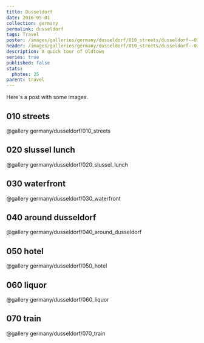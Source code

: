 ```yaml
---
title: Dusseldorf
date: 2016-05-01
collection: germany
permalink: dusseldorf
tags: Travel
poster: /images/galleries/germany/dusseldorf/010_streets/dusseldorf--010_streets-s001-r5.jpg
header: /images/galleries/germany/dusseldorf/010_streets/dusseldorf--010_streets-s001-r5.jpg
description: A quick tour of Oldtown
series: true
published: false
stats:
  photos: 25
parent: travel
---
```


Here's a post with some images.


## 010 streets

@gallery germany/dusseldorf/010_streets


## 020 slussel lunch

@gallery germany/dusseldorf/020_slussel_lunch


## 030 waterfront

@gallery germany/dusseldorf/030_waterfront


## 040 around dusseldorf

@gallery germany/dusseldorf/040_around_dusseldorf


## 050 hotel

@gallery germany/dusseldorf/050_hotel


## 060 liquor

@gallery germany/dusseldorf/060_liquor


## 070 train

@gallery germany/dusseldorf/070_train
